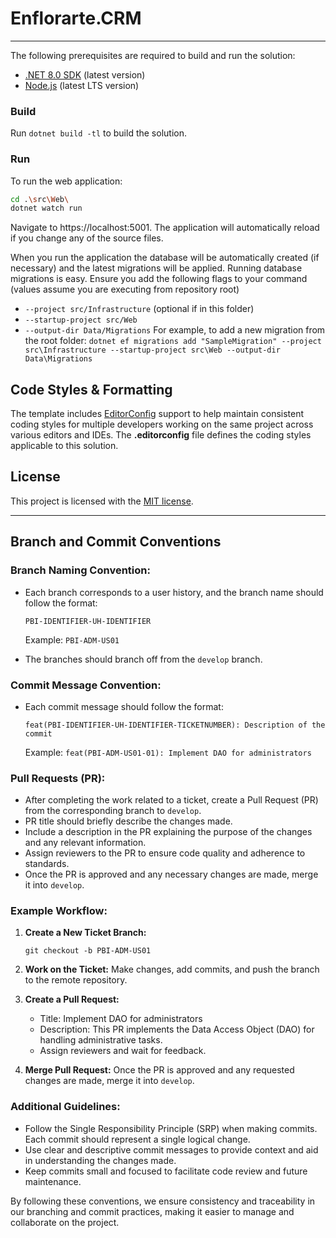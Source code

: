 ﻿# Enflorarte.CRM

---

The following prerequisites are required to build and run the solution:
- [.NET 8.0 SDK](https://dotnet.microsoft.com/download/dotnet/8.0) (latest version)
- [Node.js](https://nodejs.org/) (latest LTS version)

### Build

Run `dotnet build -tl` to build the solution.

### Run

To run the web application:

```bash
cd .\src\Web\
dotnet watch run
```

Navigate to https://localhost:5001. The application will automatically reload if you change any of the source files.


When you run the application the database will be automatically created (if necessary) and the latest migrations will be applied.
Running database migrations is easy. Ensure you add the following flags to your command (values assume you are executing from repository root)
* `--project src/Infrastructure` (optional if in this folder)
* `--startup-project src/Web`
* `--output-dir Data/Migrations`
  For example, to add a new migration from the root folder:
  `dotnet ef migrations add "SampleMigration" --project src\Infrastructure --startup-project src\Web --output-dir Data\Migrations`

## Code Styles & Formatting
The template includes [EditorConfig](https://editorconfig.org/) support to help maintain consistent coding styles for multiple developers working on the same project across various editors and IDEs. The **.editorconfig** file defines the coding styles applicable to this solution.

## License
This project is licensed with the [MIT license](LICENSE).

---

## Branch and Commit Conventions

### Branch Naming Convention:
- Each branch corresponds to a user history, and the branch name should follow the format:
  ```
  PBI-IDENTIFIER-UH-IDENTIFIER
  ```
  Example: `PBI-ADM-US01`

- The branches should branch off from the `develop` branch.

### Commit Message Convention:
- Each commit message should follow the format:
  ```
  feat(PBI-IDENTIFIER-UH-IDENTIFIER-TICKETNUMBER): Description of the commit
  ```
  Example: `feat(PBI-ADM-US01-01): Implement DAO for administrators`

### Pull Requests (PR):
- After completing the work related to a ticket, create a Pull Request (PR) from the corresponding branch to `develop`.
- PR title should briefly describe the changes made.
- Include a description in the PR explaining the purpose of the changes and any relevant information.
- Assign reviewers to the PR to ensure code quality and adherence to standards.
- Once the PR is approved and any necessary changes are made, merge it into `develop`.

### Example Workflow:
1. **Create a New Ticket Branch:**
   ```
   git checkout -b PBI-ADM-US01
   ```

2. **Work on the Ticket:**
   Make changes, add commits, and push the branch to the remote repository.

3. **Create a Pull Request:**
   - Title: Implement DAO for administrators
   - Description: This PR implements the Data Access Object (DAO) for handling administrative tasks.
   - Assign reviewers and wait for feedback.

4. **Merge Pull Request:**
   Once the PR is approved and any requested changes are made, merge it into `develop`.

### Additional Guidelines:
- Follow the Single Responsibility Principle (SRP) when making commits. Each commit should represent a single logical change.
- Use clear and descriptive commit messages to provide context and aid in understanding the changes made.
- Keep commits small and focused to facilitate code review and future maintenance.

By following these conventions, we ensure consistency and traceability in our branching and commit practices, making it easier to manage and collaborate on the project.
